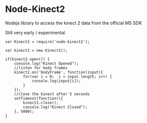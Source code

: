 # Node-Kinect2

Nodejs library to access the kinect 2 data from the official MS SDK

Still very early / experimental.

```
var Kinect2 = require('node-kinect2');

var kinect2 = new Kinect2();

if(kinect2.open()) {
	console.log("Kinect Opened");
	//listen for body frames
	kinect2.on('bodyFrame', function(input){
		for(var i = 0;  i < input.length; i++) {
			console.log(input[i]);
		}
	});
	//close the kinect after 5 seconds
	setTimeout(function(){
		kinect2.close();
		console.log("Kinect Closed");
	}, 5000);
}
```